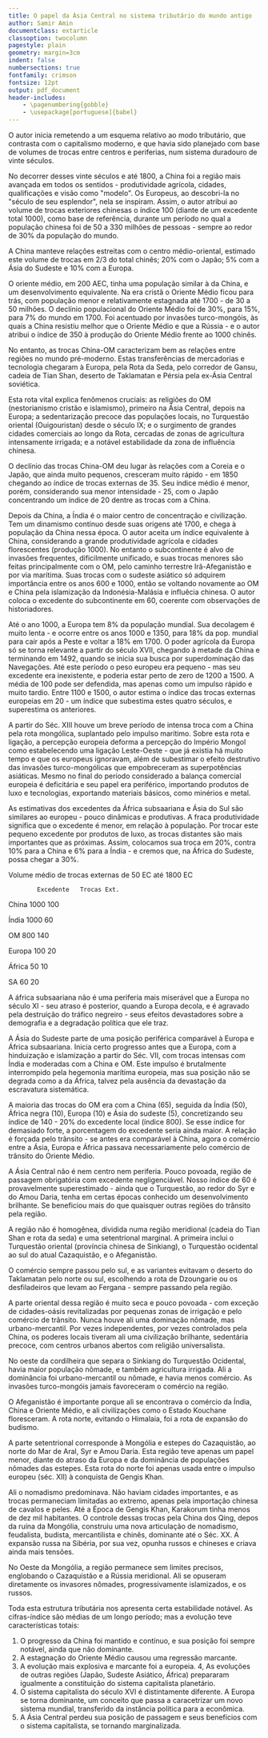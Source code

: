 ```yaml
---
title: O papel da Ásia Central no sistema tributário do mundo antigo
author: Samir Amin
documentclass: extarticle
classoption: twocolumn
pagestyle: plain
geometry: margin=3cm
indent: false
numbersections: true
fontfamily: crimson
fontsize: 12pt
output: pdf_document
header-includes:
	- \pagenumbering{gobble}
	- \usepackage[portuguese]{babel}
---
```

O autor inicia remetendo a um esquema relativo ao modo tributário, que contrasta com o capitalismo moderno, e que havia sido planejado com base de volumes de trocas entre centros e periferias, num sistema duradouro de vinte séculos.

No decorrer desses vinte séculos e até 1800, a China foi a região mais avançada em todos os sentidos - produtividade agrícola, cidades, qualificações e visão como "modelo". Os Europeus, ao descobri-la no "século de seu esplendor", nela se inspiram. Assim, o autor atribui ao volume de trocas exteriores chinesas o índice 100 (diante de um excedente total 1000), como base de referência, durante um período no qual a população chinesa foi de 50 a 330 milhões de pessoas - sempre ao redor de 30% da população do mundo.

A China manteve relações estreitas com o centro médio-oriental, estimado este volume de trocas em 2/3 do total chinês; 20% com o Japão; 5% com a Ásia do Sudeste e 10% com a Europa.

O oriente médio, em 200 AEC, tinha uma população similar à da China, e um desenvolvimento equivalente. Na era cristã o Oriente Médio ficou para trás, com população menor e relativamente estagnada até 1700 - de 30 a 50 milhões. O declínio populacional do Oriente Médio foi de 30%, para 15%, para 7% do mundo em 1700. Foi acentuado por invasões turco-mongóis, às quais a China resistiu melhor que o Oriente Médio e que a Rússia - e o autor atribui o índice de 350 à produção do Oriente Médio frente ao 1000 chinês.

No entanto, as trocas China-OM caracterizam bem as relações entre regiões no mundo pré-moderno. Estas transferências de mercadorias e tecnologia chegaram à Europa, pela Rota da Seda, pelo corredor de Gansu, cadeia de Tian Shan, deserto de Taklamatan e Pérsia pela ex-Ásia Central soviética.

Esta rota vital explica fenômenos cruciais: as religiões do OM (nestorianismo cristão e islamismo), primeiro na Ásia Central, depois na Europa; a sedentarização precoce das populações locais, no Turquestão oriental (Ouigouristan) desde o século IX; e o surgimento de grandes cidades comerciais ao longo da Rota, cercadas de zonas de agricultura intensamente irrigada; e a notável estabilidade da zona de influência chinesa.

O declínio das trocas China-OM deu lugar às relações com a Coreia e o Japão, que ainda muito pequenos, cresceram muito rápido - em 1850 chegando ao índice de trocas externas de 35. Seu índice médio é menor, porém, considerando sua menor intensidade - 25, com o Japão concentrando um índice de 20 dentre as trocas com a China.

Depois da China, a Índia é o maior centro de concentração e civilização. Tem um dinamismo contínuo desde suas origens até 1700, e chega à população da China nessa época. O autor aceita um índice equivalente à China, considerando a grande produtividade agrícola e cidades florescentes (produção 1000). No entanto o subcontinente é alvo de invasões frequentes, dificilmente unificado, e suas trocas menores são feitas principalmente com o OM, pelo caminho terrestre Irã-Afeganistão e por via marítima. Suas trocas com o sudeste asiático só adquirem importância entre os anos 600 e 1000, então se voltando novamente ao OM e China pela islamização da Indonésia-Malásia e influêcia chinesa. O autor coloca o excedente do subcontinente em 60, coerente com observações de historiadores.

Até o ano 1000, a Europa tem 8% da população mundial. Sua decolagem é muito lenta - e ocorre entre os anos 1000 e 1350, para 18% da pop. mundial para cair após a Peste e voltar a 18% em 1700. O poder agrícola da Europa só se torna relevante a partir do século XVII, chegando à metade da China e terminando em 1492, quando se inicia sua busca por superdominação das Navegações. Até este período o peso europeu era pequeno - mas seu excedente era inexistente, e poderia estar perto de zero de 1200 a 1500. A média de 100 pode ser defendida, mas apenas como um impulso rápido e muito tardio. Entre 1100 e 1500, o autor estima o índice das trocas externas europeias em 20 - um índice que subestima estes quatro séculos, e superestima os anteriores.

A partir do Séc. XIII houve um breve período de intensa troca com a China pela rota mongólica, suplantado pelo impulso marítimo. Sobre esta rota e ligação, a percepção europeia deforma a percepção do Império Mongol como estabelecendo uma ligação Leste-Oeste - que já existia há muito tempo e que os europeus ignoravam, além de subestimar o efeito destrutivo das invasões turco-mongólicas que empobreceram as superpotências asiáticas. Mesmo no final do período considerado a balança comercial europeia é deficitária e seu papel era periférico, importando produtos de luxo e tecnologias, exportando materiais básicos, como minérios e metal.

As estimativas dos excedentes da África subsaariana e Ásia do Sul são similares ao europeu - pouco dinâmicas e produtivas. A fraca produtividade significa que o excedente é menor, em relação à população. Por trocar este pequeno excedente por produtos de luxo, as trocas distantes são mais importantes que as próximas. Assim, colocamos sua troca em 20%, contra 10% para a China e 6% para a Índia - e cremos que, na África do Sudeste, possa chegar a 30%.

Volume médio de trocas externas de 50 EC até 1800 EC

 			Excedente 	Trocas Ext.

China 		1000		100

Índia 		1000 		60

OM 			800			140

Europa 		100 		20

África 		50 			10

SA 			60 			20

A áfrica subsaariana não é uma periferia mais miserável que a Europa no século XI - seu atraso é posterior, quando a Europa decola, e é agravado pela destruição do tráfico negreiro - seus efeitos devastadores sobre a demografia e a degradação política que ele traz.

A Ásia do Sudeste parte de uma posição periférica comparável à Europa e África subsaariana. Inicia certo progresso antes que a Europa, com a hinduização e islamização a partir do Séc. VII, com trocas intensas com Índia e moderadas com a China e OM. Este impulso é brutalmente interrompido pela hegemonia marítima europeia, mas sua posição não se degrada como a da África, talvez pela ausência da devastação da escravatura sistemática.

A maioria das trocas do OM era com a China (65), seguida da Índia (50), África negra (10), Europa (10) e Ásia do sudeste (5), concretizando seu índice de 140 - 20% do excedente local (índice 800). Se esse índice for demasiado forte, a porcentagem do excedente seria ainda maior. A relação é forçada pelo trânsito - se antes era comparável à China, agora o comércio entre a Ásia, Europa e África passava necessariamente pelo comércio de trânsito do Oriente Médio.

A Ásia Central não é nem centro nem periferia. Pouco povoada, região de passagem obrigatória com excedente negligenciável. Nosso índice de 60 é provavelmente superestimado - ainda que o Turquestão, ao redor do Syr e do Amou Daria, tenha em certas épocas conhecido um desenvolvimento brilhante. Se beneficiou mais do que quaisquer outras regiões do trânsito pela região.

A região não é homogênea, dividida numa região meridional (cadeia do Tian Shan e rota da seda) e uma setentrional marginal. A primeira inclui o Turquestão oriental (província chinesa de Sinkiang), o Turquestão ocidental ao sul do atual Cazaquistão, e o Afeganistão.

O comércio sempre passou pelo sul, e as variantes evitavam o deserto do Taklamatan pelo norte ou sul, escolhendo a rota de Dzoungarie ou os desfiladeiros que levam ao Fergana - sempre passando pela região.

A parte oriental dessa região é muito seca e pouco povoada - com exceção de cidades-oásis revitalizadas por pequenas zonas de irrigação e pelo comércio de trânsito. Nunca houve ali uma dominação nômade, mas urbano-mercantil. Por vezes independentes, por vezes controlados pela China, os poderes locais tiveram ali uma civilização brilhante, sedentária precoce, com centros urbanos abertos com religião universalista.

No oeste da cordilheira que separa o Sinkiang do Turquestão Ocidental, havia maior população nômade, e também agricultura irrigada. Ali a dominância foi urbano-mercantil ou nômade, e havia menos comércio. As invasões turco-mongóis jamais favoreceram o comércio na região.

O Afeganistão é importante porque ali se encontrava o comércio da Índia, China e Oriente Médio, e ali civilizações como o Estado Kouchane floresceram. A rota norte, evitando o Himalaia, foi a rota de expansão do budismo.

A parte setentrional corresponde à Mongólia e estepes do Cazaquistão, ao norte do Mar de Aral, Syr e Amou Daria. Esta região teve apenas um papel menor, diante do atraso da Europa e da dominância de populações nômades das estepes. Esta rota do norte foi apenas usada entre o impulso europeu (séc. XII) à conquista de Gengis Khan.

Ali o nomadismo predominava. Não haviam cidades importantes, e as trocas permaneciam limitadas ao extremo, apenas pela importação chinesa de cavalos e peles. Até a Época de Gengis Khan, Karakorum tinha menos de dez mil habitantes. O controle dessas trocas pela China dos Qing, depos da ruína da Mongólia, construiu uma nova articulação de nomadismo, feudalista, budista, mercantilista e chinês, dominante até o Séc. XX. A expansão russa na Sibéria, por sua vez, opunha russos e chineses e criava ainda mais tensões.

No Oeste da Mongólia, a região permanece sem limites precisos, englobando o Cazaquistão e a Rússia meridional. Ali se opuseram diretamente os invasores nômades, progressivamente islamizados, e os russos.

Toda esta estrutura tributária nos apresenta certa estabilidade notável. As cifras-índice são médias de um longo período; mas a evolução teve características totais:

1. O progresso da China foi mantido e contínuo, e sua posição foi sempre notável, ainda que não dominante.
2. A estagnação do Oriente Médio causou uma regressão marcante.
3. A evolução mais explosiva e marcante foi a europeia.
4, As evoluções de outras regiões (Japão, Sudeste Asiático, África) prepararam igualmente a constituição do sistema capitalista planetário.
5. O sistema capitalista do século XVI é distintamente diferente. A Europa se torna dominante, um conceito que passa a caracetrizar um novo sistema mundial, transferido da instância política para a econômica.
6. A Ásia Central perdeu sua posição de passagem e seus benefícios com o sistema capitalista, se tornando marginalizada.